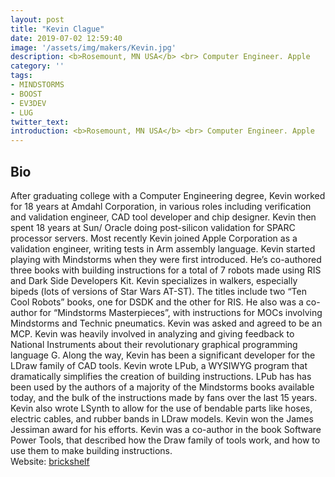 ```yaml
---
layout: post
title: "Kevin Clague"
date: 2019-07-02 12:59:40
image: '/assets/img/makers/Kevin.jpg'
description: <b>Rosemount, MN USA</b> <br> Computer Engineer. Apple
category: ''
tags:
- MINDSTORMS
- BOOST
- EV3DEV
- LUG
twitter_text:
introduction: <b>Rosemount, MN USA</b> <br> Computer Engineer. Apple
---
```




## Bio

After graduating college with a Computer
Engineering degree, Kevin worked for 18
years at Amdahl Corporation, in various
roles including verification and validation
engineer, CAD tool developer and chip
designer. Kevin then spent 18 years at Sun/
Oracle doing post-silicon validation for
SPARC processor servers. Most recently
Kevin joined Apple Corporation as a
validation engineer, writing tests in Arm
assembly language.
Kevin started playing with Mindstorms when
they were first introduced. He’s co-authored
three books with building instructions for a
total of 7 robots made using RIS and Dark
Side Developers Kit. Kevin specializes in
walkers, especially bipeds (lots of versions of Star Wars AT-ST). The titles
include two “Ten Cool Robots” books, one for DSDK and the other for RIS.
He also was a co-author for “Mindstorms Masterpieces”, with instructions
for MOCs involving Mindstorms and Technic pneumatics.
Kevin was asked and agreed to be an MCP. Kevin was heavily involved in
analyzing and giving feedback to National Instruments about their
revolutionary graphical programming language G.
Along the way, Kevin has been a significant developer for the LDraw family
of CAD tools. Kevin wrote LPub, a WYSIWYG program that dramatically
simplifies the creation of building instructions. LPub has has been used by
the authors of a majority of the Mindstorms books available today, and the
bulk of the instructions made by fans over the last 15 years. Kevin also
wrote LSynth to allow for the use of bendable parts like hoses, electric
cables, and rubber bands in LDraw models. Kevin won the James
Jessiman award for his efforts. Kevin was a co-author in the book
Software Power Tools, that described how the Draw family of tools work,
and how to use them to make building instructions.
<br>
Website: [brickshelf](http://www.brickshelf.com/cgi-bin/gallery.cgi?m=kclague)




